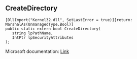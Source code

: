 ## CreateDirectory

```
[DllImport("Kernel32.dll", SetLastError = true)][return: MarshalAs(UnmanagedType.Bool)]
public static extern bool CreateDirectory(
   string lpPathName,
   IntPtr lpSecurityAttributes
);
```

Microsoft documentation: [Link](https://learn.microsoft.com/en-us/windows/win32/api/fileapi/nf-fileapi-createdirectorya)
